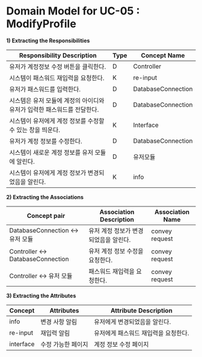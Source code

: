 # Domain Model for UC-05 : ModifyProfile 

**1) Extracting the Responsibilities**

| Responsibility Description                                   | Type | Concept Name |
| ------------------------------------------------------------ | ---- | ------------ |
| 유저가 계정정보 수정 버튼을 클릭한다.  | D    | Controller   |
| 시스템이 패스워드 재입력을 요청한다.       |  K |  re-input |
| 유저가 패스워드를 입력한다.  | D    | DatabaseConnection  |
| 시스템은 유저 모듈에 계정의 아이디와 유저가 입력한 패스워드를 전달한다. | D | DatabaseConnection |
| 시스템이 유저에게 계정 정보를 수정할 수 있는 창을 띄운다. | K  | Interface |
| 유저가 계정 정보를 수정한다. | D  | DatabaseConnection   |
| 시스템이 새로운 계정 정보를 유저 모듈에 알린다. | D  | 유저모듈  |
| 시스템이 유저에게 계정 정보가 변경되었음을 알린다. | K | info  |



**2) Extracting the Associations**

| Concept pair | Association Description | Association Name |
| ------------------ | ----------------------- | ---------------- |
| DatabaseConnection  <->   유저 모듈 |  유저 계정 정보가 변경되었음을 알린다.   | convey request |
| Controller  <->  DatabaseConnection  |  유저 계정 정보 수정을 요청한다.  | convey request |
| Controller  <->  유저 모듈  |  패스워드 재입력을 요청한다.  | convey request |

**3) Extracting the Attributes**

| Concept | Attributes | Attribute Description |
| ------- | ---------- | --------------------- |
|  info | 변경 사항 알림 | 유저에게 변경되었음을 알린다. |
| re-input | 재입력 알림 | 유저에게 패스워드 재입력을 요청한다. |
| interface | 수정 가능한 페이지 | 계정 정보 수정 페이지 |
